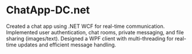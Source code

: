 # ChatApp-DC.net
 Created a chat app using .NET WCF for real-time communication. Implemented user authentication, chat rooms, private messaging, and file sharing (images/text). Designed a WPF client with multi-threading for real-time updates and efficient message handling.
